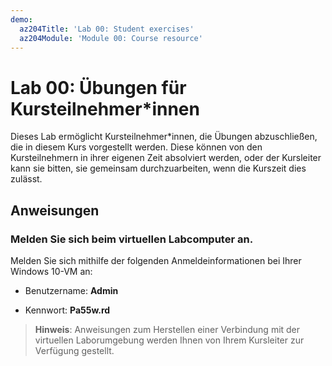 ```yaml
---
demo:
  az204Title: 'Lab 00: Student exercises'
  az204Module: 'Module 00: Course resource'
---
```


# <a name="lab-00-student-exercises"></a>Lab 00: Übungen für Kursteilnehmer*innen

Dieses Lab ermöglicht Kursteilnehmer*innen, die Übungen abzuschließen, die in diesem Kurs vorgestellt werden. Diese können von den Kursteilnehmern in ihrer eigenen Zeit absolviert werden, oder der Kursleiter kann sie bitten, sie gemeinsam durchzuarbeiten, wenn die Kurszeit dies zulässt.

## <a name="instructions"></a>Anweisungen

### <a name="sign-in-to-the-lab-virtual-machine"></a>Melden Sie sich beim virtuellen Labcomputer an.

Melden Sie sich mithilfe der folgenden Anmeldeinformationen bei Ihrer Windows 10-VM an:

* Benutzername: **Admin**

* Kennwort: **Pa55w.rd**

> **Hinweis**: Anweisungen zum Herstellen einer Verbindung mit der virtuellen Laborumgebung werden Ihnen von Ihrem Kursleiter zur Verfügung gestellt.
